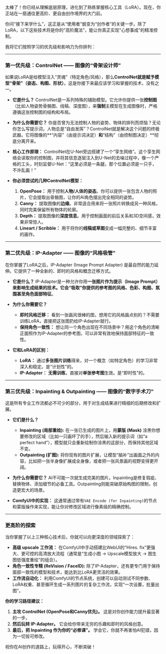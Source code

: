 太棒了！你已经从理解底层原理，进化到了熟练掌握核心工具（LoRA）。现在，你正站在一扇通往更高阶、更自由创作境界的大门前。

你问“接下来学什么”，这正是从“使用者”蜕变为“创作者”的关键一步。除了LoRA，以下这些技术将是你的“高阶魔法”，能让你真正实现“心想事成”的精准控制。

我将它们按照学习的优先级和影响力为你排列：

---

### **第一优先级：ControlNet —— 图像的“骨架设计师”**

如果说LoRA是给模型注入“灵魂”（特定角色/风格），那么**ControlNet就是赋予模型“骨架”（姿态、构图、形状）**。这是你接下来最应该学习和掌握的技术，没有之一。

*   **它是什么？**
    ControlNet是一系列特殊的辅助模型。它允许你提供一张**控制图**（比如人物姿势骨骼图、线稿、深度图），来**强制**主模型在生成图像时，严格遵循这张控制图的结构和布局。

*   **为什么你需要它？**
    你是否曾为无法控制人物的姿势、物体的排列而烦恼？无论你怎么写提示词，人物总是“自由发挥”？ControlNet就是解决这个问题的终极武器。它将图像的**“内容”（由提示词决定）**和**“结构”（由控制图决定）**彻底分离开来。

*   **核心工作原理：**
    ControlNet在U-Net旁边搭建了一个“孪生网络”。这个孪生网络会读取你的控制图，并将其信息逐层注入到U-Net的去噪过程中，像一个严格的工头，时刻监督U-Net：“这里必须是一条腿，那个位置必须是一只手，不许乱画！”

*   **你必须尝试的几种ControlNet模型：**
    1.  **OpenPose：** 用于控制**人物/人体的姿态**。你可以提供一张包含人物的照片，它会提取出骨骼图，让你的AI角色摆出完全相同的姿势。
    2.  **Canny：** 提取图像的**边缘**。非常适合用来将一张照片转换成另一种风格，同时完美保留所有物体的轮廓。
    3.  **Depth：** 提取图像的**深度信息**。用于控制画面的前后关系和3D空间感，效果非常惊人。
    4.  **Lineart / Scribble：** 用于将你的**线稿或草图**变成一幅完整的、细节丰富的画作。

---

### **第二优先级：IP-Adapter —— 图像的“风格吸管”**

在你掌握了LoRA之后，IP-Adapter (Image Prompt Adapter) 是最自然的能力延伸。它提供了一种全新的、即时的风格和概念迁移方式。

*   **它是什么？**
    IP-Adapter是一种允许你用**一张图片作为提示（Image Prompt）**来影响生成结果的技术。它会“吸取”你提供的参考图的**风格、色彩、构图、氛围甚至角色面部特征**。

*   **为什么你需要它？**
    *   **即时风格迁移：** 看到一张画风很棒的图，想用它的风格画点别的？不需要训练LoRA，直接把这张图扔给IP-Adapter就行。
    *   **保持角色一致性：** 想让同一个角色出现在不同场景中？用这个角色的清晰正面照作为IP-Adapter的参考图，可以非常有效地保持面部特征的一致性。

*   **它和LoRA的区别：**
    *   **LoRA：** 通过**多张图片训练**得来，对一个概念（如特定角色）的学习非常深入和稳定。是“计划性”的。
    *   **IP-Adapter：** **无需训练**，直接对**单张参考图**生效。是“即时性”的。

---

### **第三优先级：Inpainting & Outpainting —— 图像的“数字手术刀”**

这是所有专业工作流都必不可少的部分，用于对生成结果进行精细的后期修改和扩展。

*   **它们是什么？**
    *   **Inpainting (局部重绘):** 在一张已生成的图片上，用**蒙版 (Mask)** 涂黑你想要修改的区域（比如一只画坏了的手），然后输入新的提示词（如“a perfect hand”），模型就只会重新绘制你涂黑的这部分，而保持其他区域不变。
    *   **Outpainting (扩图):** 将你现有的图片扩展，让模型“脑补”出画面之外的内容，比如把一张半身像扩展成全身像，或者把一张风景画的视野变得更开阔。

*   **为什么你需要它？**
    AI不可能一次就生成完美的图片。Inpainting是修复瑕疵、替换物体、添加细节的必备工具。Outpainting则能突破原始构图的限制，创造更宏大的场景。

*   **ComfyUI中的实现：**
    这通常通过带有`VAE Encode (for Inpainting)`的节点和蒙版操作来实现，能让你对修改区域进行像素级的精确控制。

---

### **更高阶的探索**

当你掌握了以上三种核心技术后，你就可以向更深度的领域探索了：

*   **高级 upscale 工作流：** 在ComfyUI中手动搭建比WebUI的“Hires. fix”更强大、更可控的高清放大流程（通常是“生成小图 -> Upscale模型放大 -> 图生图低强度重绘”的组合）。
*   **角色一致性专精 (ReVision / FaceID):** 除了IP-Adapter，还有更专门用于保持面部一致性的模型和技术，能达到比LoRA更灵活的效果。
*   **工作流自动化：** 利用ComfyUI的节点系统，创建可以自动测试不同参数、LoRA权重、甚至循环生成一系列图片的复杂工作流，实现“一次设置，批量出图”。

**你的学习路径建议：**
1.  **主攻 ControlNet (OpenPose和Canny优先)。** 这是对你创作能力提升最显著的一步。
2.  **然后玩转 IP-Adapter。** 它会给你带来无穷的乐趣和即时的风格创意。
3.  **最后，把 Inpainting 作为你的“必修课”。** 学会它，你就不再害怕AI犯错，因为一切皆可修改。

祝你在AI创作的道路上，玩得开心，不断突破！